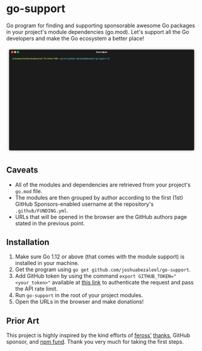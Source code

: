 # go-support
Go program for finding and supporting sponsorable awesome Go packages in your project's module dependencies (go.mod).
Let's support all the Go developers and make the Go ecosystem a better place!

<img src="assets/go-support.gif" width="960">

## Caveats
- All of the modules and dependencies are retrieved from your project's `go.mod` file. 
- The modules are then grouped by author according to the first (1st) GitHub Sponsors-enabled username at the repository's `.github/FUNDING.yml`.
- URLs that will be opened in the browser are the GitHub authors page stated in the previous point.

## Installation
1. Make sure Go 1.12 or above (that comes with the module support) is installed in your machine.
2. Get the program using `go get github.com/joshuabezaleel/go-support`.
3. Add GitHub token by using the command `export GITHUB_TOKEN="<your_token>"` available at [this link](https://github.com/settings/tokens) to authenticate the request and pass the API rate limit.
4. Run `go-support` in the root of your project modules.
5. Open the URLs in the browser and make donations!

## Prior Art
This project is highly inspired by the kind efforts of [feross'](https://github.com/feross) [thanks](https://github.com/feross/thanks), GitHub sponsor, and [npm fund](https://github.com/npm/cli/pull/273). Thank you very much for taking the first steps. 